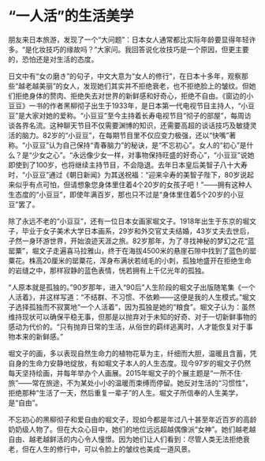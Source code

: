 # “一人活”的生活美学

朋友来日本旅游，发现了一个“大问题”：日本女人通常都比实际年龄要显得年轻许多。“是化妆技巧的缘故吗？”大家问。我回答说化妆技巧是一个原因，但更主要的，恐怕还是对生活的态度。 

日文中有“女の磨き”的句子，中文大意为“女人的修行”，在日本十多年，观察那些“越老越美丽”的女人，发现她们其实并不拒绝衰老，也不拒绝脸上的皱纹。但她们拒绝身体的赘肉、拒绝失去对世界的新鲜感和好奇心，拒绝不自由。《窗边的小豆豆》一书的作者黑柳彻子出生于1933年，是日本第一代电视节目主持人，“小豆豆”是大家对她的爱称。“小豆豆”至今主持着长寿电视节目“彻子的部屋”，每周访谈各界名流。这种聊天节目不仅需要渊博的知识，还需要高超的谈话技巧及敏捷灵活的脑力。82岁的“小豆豆”，在每期节目里不仅应变力极强，还以“快嘴”著称。“小豆豆”认为自己保持“青春脑力”的秘诀，是“不忘初心”。女人的“初心”是什么？是“少女之心”。“永远像少女一样，对事物保持旺盛的好奇心”，“小豆豆”说她即使到了100岁，也将继续主持节目，不会隐退。去年日本皇后美智子八十大寿时，“小豆豆”通过《朝日新闻》为其送祝福：“迎来伞寿的美智子陛下，80岁说起来似乎有点可怕，但请想象您身体里住着4个20岁的女孩子吧！”——拥有这种人生态度的“小豆豆”，即使年满百岁，那也只不过是“身体里住着5个20岁的小豆豆”罢了。 

除了永远不老的“小豆豆”，还有一位日本女画家堀文子。1918年出生于东京的堀文子，毕业于女子美术大学日本画系，29岁和外交官丈夫结婚，43岁丈夫去世后，孑然一身环游世界，开始浪迹天涯之旅。82岁那年，为了寻找神秘的梦幻之花“蓝罂粟”，堀文子走遍喜马拉雅山，终于在海拔4500米的悬崖石隙中找到了蓝色的罂粟花。株高20厘米的罂粟花，浑身布满状若绒毛的小刺，孤独地盛开在拒绝生命的岩缝之中，那样寂静的蓝色表情，恍若拥有上千亿光年的孤独。 

“人原本就是孤独的。”90岁那年，进入“90后”人生阶段的堀文子出版随笔集《一个人活着》，并这样写道：“不结群、不习惯、不依赖——这便是我的人生模式。”堀文子选择孤独而不寂寞地“一个人活着”，因为孤独是她的“粮食”。堀文子认为：虽然维持现状可以确保平稳无事，但那是以抛弃对于未知的好奇、对于一切新鲜事物的感动为代价的。“只有抛弃日常的生活，从俗世的羁绊逃离时，人才能恢复对于事物本来的新鲜感。” 

堀文子的画，多以表现自然生命力的植物花草为主，纤细而大胆，温暖且含蓄，凭自身的生命力安静地绽放，有如堀文子本人的人生态度。现今97岁的堀文子仍然每天坚持绘画，并每年举办个人画展。2015年堀文子的个展主题是“一所不住·旅”——常在旅途，不为某处小小的温暖而束缚而停留。她反对生活的“习惯性”，拒绝那种“生活了一天，然后重复一辈子”的人生。堀文子所信奉的人生美学，是“自由”。 

不忘初心的黑柳彻子和爱自由的堀文子，现如今都是年过八十甚至年近百岁的高龄奶奶级人物了。但在大众心目中，她们的地位远远超越偶像派“女神”。她们越老越自由、越老越鲜活的内心令人憧憬。因为她们让人们看到：尽管人类无法拒绝衰老，但在人生的修行中，可以令脸上的皱纹也美成一道风景。